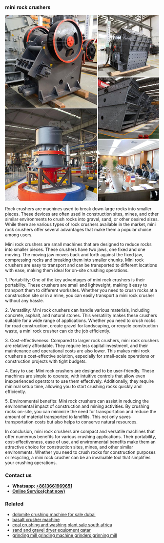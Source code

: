 <h3>mini rock crushers</h3><img src='1706773419.jpg' alt=''><p>Rock crushers are machines used to break down large rocks into smaller pieces. These devices are often used in construction sites, mines, and other similar environments to crush rocks into gravel, sand, or other desired sizes. While there are various types of rock crushers available in the market, mini rock crushers offer several advantages that make them a popular choice among users.</p><p>Mini rock crushers are small machines that are designed to reduce rocks into smaller pieces. These crushers have two jaws, one fixed and one moving. The moving jaw moves back and forth against the fixed jaw, compressing rocks and breaking them into smaller chunks. Mini rock crushers are easy to transport and can be transported to different locations with ease, making them ideal for on-site crushing operations.</p><p>1. Portability: One of the key advantages of mini rock crushers is their portability. These crushers are small and lightweight, making it easy to transport them to different worksites. Whether you need to crush rocks at a construction site or in a mine, you can easily transport a mini rock crusher without any hassle.</p><p>2. Versatility: Mini rock crushers can handle various materials, including concrete, asphalt, and natural stones. This versatility makes these crushers suitable for a wide range of applications. Whether you need to crush rocks for road construction, create gravel for landscaping, or recycle construction waste, a mini rock crusher can do the job efficiently.</p><p>3. Cost-effectiveness: Compared to larger rock crushers, mini rock crushers are relatively affordable. They require less capital investment, and their maintenance and operational costs are also lower. This makes mini rock crushers a cost-effective solution, especially for small-scale operations or construction projects with tight budgets.</p><p>4. Easy to use: Mini rock crushers are designed to be user-friendly. These machines are simple to operate, with intuitive controls that allow even inexperienced operators to use them effectively. Additionally, they require minimal setup time, allowing you to start crushing rocks quickly and efficiently.</p><p>5. Environmental benefits: Mini rock crushers can assist in reducing the environmental impact of construction and mining activities. By crushing rocks on-site, you can minimize the need for transportation and reduce the amount of material transported to landfills. This not only saves transportation costs but also helps to conserve natural resources.</p><p>In conclusion, mini rock crushers are compact and versatile machines that offer numerous benefits for various crushing applications. Their portability, cost-effectiveness, ease of use, and environmental benefits make them an attractive choice for construction sites, mines, and other similar environments. Whether you need to crush rocks for construction purposes or recycling, a mini rock crusher can be an invaluable tool that simplifies your crushing operations.</p><h3>Contact us</h3><ul><li><strong>Whatsapp:&nbsp;<a href="https://wa.me/8613661969651">+8613661969651</a></strong></li><li><a href="https://swt.shibang-china.com/?git&amp;zhl&amp;mini rock crushers"><strong>Online Service(chat now)</strong></a></li></ul><h3>Related</h3><ul><li><a href='dolomite crushing machine for sale dubai.md'>dolomite crushing machine for sale dubai</a></li><li><a href='basalt crusher machine.md'>basalt crusher machine</a></li><li><a href='coal crushing and washing plant sale south africa.md'>coal crushing and washing plant sale south africa</a></li><li><a href='sand and gravel dryer equipment qatar.md'>sand and gravel dryer equipment qatar</a></li><li><a href='grinding mill grinding machine grinders grinning mill.md'>grinding mill grinding machine grinders grinning mill</a></li></ul>